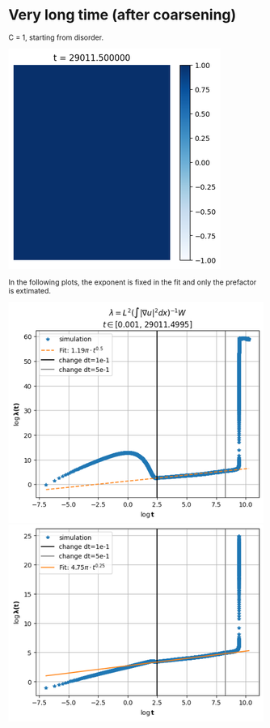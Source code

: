 # Very long time (after coarsening)

C = 1, starting from disorder.

![C=1L=256](after%20coarsening/full_domain.png?raw=true)

In the following plots, the exponent is fixed in the fit and only the prefactor is extimated.

![C=1L=256](after%20coarsening/grad2.png?raw=true) 
![C=1L=256](after%20coarsening/q2_nocutoff.png?raw=true) 